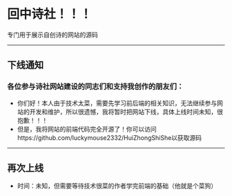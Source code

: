 # 回中诗社！！！

专门用于展示自创诗的网站的源码

---

## 下线通知

### 各位参与诗社网站建设的同志们和支持我创作的朋友们：

 - 你们好！本人由于技术太菜，需要先学习前后端的相关知识，无法继续参与网站的开发和维护，所以很遗憾，我将暂时把网站下线，具体上线时间未知，很抱歉！！！
 - 但是，我将网站的前端代码完全开源了！你可以访问https://github.com/luckymouse2332/HuiZhongShiShe以获取源码

---

## 再次上线

 - 时间：未知，但需要等待技术很菜的作者学完前端的基础（他就是个菜狗）

